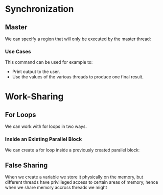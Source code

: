 # Synchronization 

## Master
We can specify a region that will only be executed by the master thread:


### Use Cases
This command can be used for example to:
- Print output to the user.
- Use the values of the various threads to produce one final result.



# Work-Sharing

## For Loops
We can work with for loops in two ways.

### Inside an Existing Parallel Block
We can create a for loop inside a previously created parallel block:


## False Sharing
When we create a variable we store it physically on the memory, but different threads have privilleged access to certain areas of memory, hence when we share memory accross threads we might 
